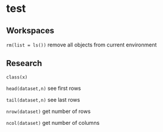 # test


## Workspaces

`rm(list = ls())` remove all objects from current environment



## Research

`class(x)` 

`head(dataset,n)` see first rows

`tail(dataset,n)` see last rows

`nrow(dataset)` get number of rows

`ncol(dataset)` get number of columns
